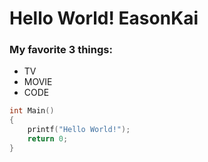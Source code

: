 # Hello World! EasonKai

### My favorite 3 things:
- TV
- MOVIE
- CODE

```C
int Main()
{
    printf("Hello World!");
    return 0;
}
```